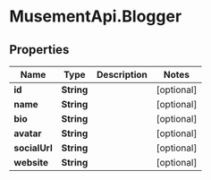 # MusementApi.Blogger

## Properties
Name | Type | Description | Notes
------------ | ------------- | ------------- | -------------
**id** | **String** |  | [optional] 
**name** | **String** |  | [optional] 
**bio** | **String** |  | [optional] 
**avatar** | **String** |  | [optional] 
**socialUrl** | **String** |  | [optional] 
**website** | **String** |  | [optional] 


